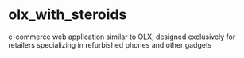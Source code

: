 # olx_with_steroids
e-commerce web application similar to OLX, designed exclusively for retailers specializing in refurbished phones and other gadgets
